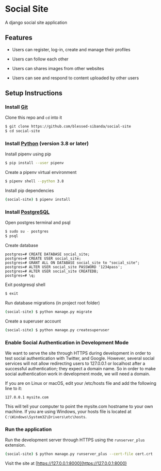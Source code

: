 # Social Site

A django social site application

## Features

- Users can register, log-in, create and manage their profiles

- Users can follow each other

- Users can shares images from other websites

- Users can see and respond to content uploaded by other users

## Setup Instructions

### Install [Git](https://git-scm.com/downloads)

Clone this repo and `cd` into it

```bash
$ git clone https://github.com/blessed-sibanda/social-site
$ cd social-site
```

### Install [Python](https://python.org/downloads) (version 3.8 or later)

Install pipenv using pip

```bash
$ pip install --user pipenv
```

Create a pipenv virtual environment

```bash
$ pipenv shell --python 3.8
```

Install pip dependencies

```bash
(social-site) $ pipenv install
```

### Install [PostgreSQL](https://www.postgresql.org/download/)

Open postgres terminal and psql

```bash
$ sudo su - postgres
$ psql
```

Create database

```psql
postgres=# CREATE DATABASE social_site;
postgres=# CREATE USER social_site;
postgres=# GRANT ALL ON DATABASE social_site to "social_site";
postgres=# ALTER USER social_site PASSWORD '1234pass';
postgres=# ALTER USER social_site CREATEDB;
postgres=# \q;
```

Exit postgresql shell

```bash
$ exit
```

Run database migrations (in project root folder)

```bash
(social-site) $ python manage.py migrate
```

Create a superuser account

```bash
(social-site) $ python manage.py createsuperuser
```

### Enable Social Authentication in Development Mode
We want to serve the site through HTTPS during development in order to test social authentication with Twitter, and Google.
However, several social services will not allow redirecting users to 127.0.0.1 or localhost after a successful authentication; they expect a domain name. So in order to make social authentication work in development mode, we will need a domain. 

If you are on Linux or macOS, edit your /etc/hosts file and add the following line to it:

```
127.0.0.1 mysite.com
```

This will tell your computer to point the mysite.com hostname to your own machine. If you are using Windows, your hosts file is located at `C:\Windows\System32\Drivers\etc\hosts`.


### Run the application
Run the development server through HTTPS using the `runserver_plus` extension.

```bash
(social-site) $ python manage.py runserver_plus --cert-file cert.crt
```

Visit the site at [https://127.0.0.1:8000](https://127.0.0.1:8000)


